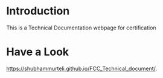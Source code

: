# Introduction
This is a Technical Documentation webpage for certification
# Have a Look
https://shubhammurteli.github.io/FCC_Technical_document/.